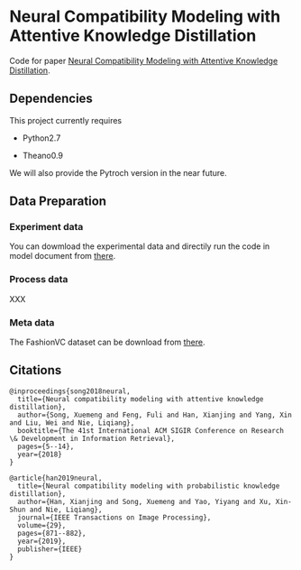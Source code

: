 # Neural Compatibility Modeling with Attentive Knowledge Distillation

Code for paper [Neural Compatibility Modeling with Attentive Knowledge Distillation](https://dl.acm.org/doi/abs/10.1145/3209978.3209996?casa_token=BMlZ2NCCuoIAAAAA:SchBFektWuZFOXcQp8-n2uA6SCgFuDB-rTP5siIjl3AP9vORv44JIbo0ne1J9uxQV-lcUHtOKgNDqQ).

## Dependencies

This project currently requires

- Python2.7

- Theano0.9

We will also provide the Pytroch version in the near future.

## Data Preparation

### Experiment data

You can dowmload the experimental data and directily run the code in model document from [there](XXXX).

### Process data

XXX

### Meta data

The FashionVC dataset can be download from [there](https://drive.google.com/open?id=1lO7M-jSWb25yucaW2Jj-9j_c9NqquSVF).

## Citations

```
@inproceedings{song2018neural,
  title={Neural compatibility modeling with attentive knowledge distillation},
  author={Song, Xuemeng and Feng, Fuli and Han, Xianjing and Yang, Xin and Liu, Wei and Nie, Liqiang},
  booktitle={The 41st International ACM SIGIR Conference on Research \& Development in Information Retrieval},
  pages={5--14},
  year={2018}
}

@article{han2019neural,
  title={Neural compatibility modeling with probabilistic knowledge distillation},
  author={Han, Xianjing and Song, Xuemeng and Yao, Yiyang and Xu, Xin-Shun and Nie, Liqiang},
  journal={IEEE Transactions on Image Processing},
  volume={29},
  pages={871--882},
  year={2019},
  publisher={IEEE}
}
```
